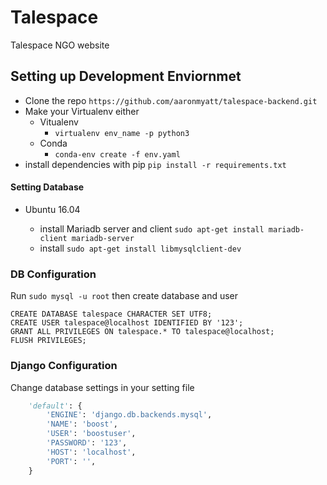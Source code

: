 
# Talespace
Talespace NGO website

## Setting up Development Enviornmet

* Clone the repo `https://github.com/aaronmyatt/talespace-backend.git`
* Make your Virtualenv either
    * Vitualenv
        * `virtualenv env_name -p python3`
    * Conda
        * `conda-env create -f env.yaml`
* install dependencies with pip `pip install -r requirements.txt`

#### Setting Database

 * Ubuntu 16.04

    * install Mariadb server and client `sudo apt-get install mariadb-client mariadb-server`
    * install `sudo apt-get install libmysqlclient-dev`

### DB Configuration

Run `sudo mysql -u root` then create database and user

```
CREATE DATABASE talespace CHARACTER SET UTF8;
CREATE USER talespace@localhost IDENTIFIED BY '123';
GRANT ALL PRIVILEGES ON talespace.* TO talespace@localhost;
FLUSH PRIVILEGES;
```

### Django Configuration

Change database settings in your setting file

```Python
    'default': {
        'ENGINE': 'django.db.backends.mysql',
        'NAME': 'boost',
        'USER': 'boostuser',
        'PASSWORD': '123',
        'HOST': 'localhost',
        'PORT': '',
    }
```
